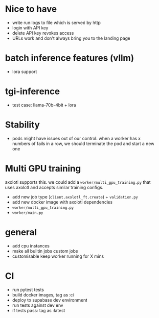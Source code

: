 # Nice to have
- write run logs to file which is served by http
- login with API key
- delete API key revokes access
- URLs work and don't always bring you to the landing page

# batch inference features (vllm)
- lora support

# tgi-inference
- test case: llama-70b-4bit + lora

# Stability
- pods might have issues out of our control. when a worker has x numbers of fails in a row, we should terminate the pod and start a new one

# Multi GPU training
axolotl supports this. we could add a `worker/multi_gpu_training.py` that uses axolotl and accepts similar training configs. 
- add new job type (`client.axolotl_ft.create`) + `validation.py`
- add new docker image with axolotl dependencies
- `worker/multi_gpu_training.py`
- `worker/main.py`

# general
- add cpu instances
- make all builtin jobs custom jobs
- customisable keep worker running for X mins

# CI
- run pytest tests
- build docker images, tag as :ci
- deploy to supabase dev environment
- run tests against dev env
- if tests pass: tag as :latest
